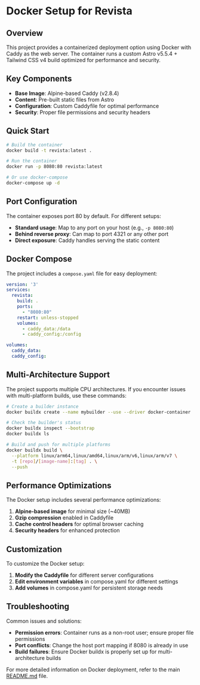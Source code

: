 # Docker Setup for Revista

## Overview

This project provides a containerized deployment option using Docker with Caddy as the web server. The container runs a custom Astro v5.5.4 + Tailwind CSS v4 build optimized for performance and security.

## Key Components

- **Base Image**: Alpine-based Caddy (v2.8.4)
- **Content**: Pre-built static files from Astro
- **Configuration**: Custom Caddyfile for optimal performance
- **Security**: Proper file permissions and security headers

## Quick Start

```bash
# Build the container
docker build -t revista:latest .

# Run the container
docker run -p 8080:80 revista:latest

# Or use docker-compose
docker-compose up -d
```

## Port Configuration

The container exposes port 80 by default. For different setups:

- **Standard usage**: Map to any port on your host (e.g., `-p 8080:80`)
- **Behind reverse proxy**: Can map to port 4321 or any other port
- **Direct exposure**: Caddy handles serving the static content

## Docker Compose

The project includes a `compose.yaml` file for easy deployment:

```yaml
version: '3'
services:
  revista:
    build: .
    ports:
      - "8080:80"
    restart: unless-stopped
    volumes:
      - caddy_data:/data
      - caddy_config:/config

volumes:
  caddy_data:
  caddy_config:
```

## Multi-Architecture Support

The project supports multiple CPU architectures. If you encounter issues with multi-platform builds, use these commands:

```bash
# Create a builder instance
docker buildx create --name mybuilder --use --driver docker-container

# Check the builder's status
docker buildx inspect --bootstrap
docker buildx ls

# Build and push for multiple platforms
docker buildx build \
  --platform linux/arm64,linux/amd64,linux/arm/v6,linux/arm/v7 \
  -t [repo]/[image-name]:[tag] . \
  --push
```

## Performance Optimizations

The Docker setup includes several performance optimizations:

1. **Alpine-based image** for minimal size (~40MB)
2. **Gzip compression** enabled in Caddyfile
3. **Cache control headers** for optimal browser caching
4. **Security headers** for enhanced protection

## Customization

To customize the Docker setup:

1. **Modify the Caddyfile** for different server configurations
2. **Edit environment variables** in compose.yaml for different settings
3. **Add volumes** in compose.yaml for persistent storage needs

## Troubleshooting

Common issues and solutions:

- **Permission errors**: Container runs as a non-root user; ensure proper file permissions
- **Port conflicts**: Change the host port mapping if 8080 is already in use
- **Build failures**: Ensure Docker buildx is properly set up for multi-architecture builds

For more detailed information on Docker deployment, refer to the main [README.md](README.md#docker-setup) file.